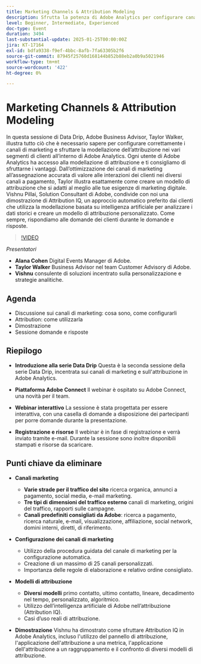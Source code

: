 ```yaml
---
title: Marketing Channels & Attribution Modeling
description: Sfrutta la potenza di Adobe Analytics per configurare canali di marketing e sfruttare la modellazione di attribuzione con la consulenza di esperti
level: Beginner, Intermediate, Experienced
doc-type: Event
duration: 3494
last-substantial-update: 2025-01-25T00:00:00Z
jira: KT-17164
exl-id: bdfa9338-f9ef-4bbc-8afb-7fa63305b2f6
source-git-commit: 87945f25760d168144b852b88eb2a0b9a5021946
workflow-type: tm+mt
source-wordcount: '422'
ht-degree: 0%

---
```


# Marketing Channels &amp; Attribution Modeling

In questa sessione di Data Drip, Adobe Business Advisor, Taylor Walker, illustra tutto ciò che è necessario sapere per configurare correttamente i canali di marketing e sfruttare la modellazione dell’attribuzione nei vari segmenti di clienti all’interno di Adobe Analytics. Ogni utente di Adobe Analytics ha accesso alla modellazione di attribuzione e ti consigliamo di sfruttarne i vantaggi. Dall’ottimizzazione dei canali di marketing all’assegnazione accurata di valore alle interazioni dei clienti nei diversi canali a pagamento, Taylor illustra esattamente come creare un modello di attribuzione che si adatti al meglio alle tue esigenze di marketing digitale. Vishnu Pillai, Solution Consultant di Adobe, condivide con noi una dimostrazione di Attribution IQ, un approccio automatico preferito dai clienti che utilizza la modellazione basata su intelligenza artificiale per analizzare i dati storici e creare un modello di attribuzione personalizzato. Come sempre, rispondiamo alle domande dei clienti durante le domande e risposte.

>[!VIDEO](https://video.tv.adobe.com/v/3443020/?learn=on&enablevpops)

*Presentatori*

* **Alana Cohen** Digital Events Manager di Adobe.
* **Taylor Walker** Business Advisor nel team Customer Advisory di Adobe.
* **Vishnu** consulente di soluzioni incentrato sulla personalizzazione e strategie analitiche.

## Agenda

* Discussione sui canali di marketing: cosa sono, come configurarli
* Attribution: come utilizzarla
* Dimostrazione
* Sessione domande e risposte

## Riepilogo

* **Introduzione alla serie Data Drip** Questa è la seconda sessione della serie Data Drip, incentrata sui canali di marketing e sull&#39;attribuzione in Adobe Analytics.

* **Piattaforma Adobe Connect** Il webinar è ospitato su Adobe Connect, una novità per il team.

* **Webinar interattivo** La sessione è stata progettata per essere interattiva, con una casella di domande a disposizione dei partecipanti per porre domande durante la presentazione.

* **Registrazione e risorse** Il webinar è in fase di registrazione e verrà inviato tramite e-mail. Durante la sessione sono inoltre disponibili stampati e risorse da scaricare.

## Punti chiave da eliminare

* **Canali marketing**

   * **Varie strade per il traffico del sito** ricerca organica, annunci a pagamento, social media, e-mail marketing.
   * **Tre tipi di dimensioni del traffico esterno** canali di marketing, origini del traffico, rapporti sulle campagne.
   * **Canali predefiniti consigliati da Adobe**: ricerca a pagamento, ricerca naturale, e-mail, visualizzazione, affiliazione, social network, domini interni, diretti, di riferimento.

* **Configurazione dei canali di marketing**

   * Utilizzo della procedura guidata del canale di marketing per la configurazione automatica.
   * Creazione di un massimo di 25 canali personalizzati.
   * Importanza delle regole di elaborazione e relativo ordine consigliato.

* **Modelli di attribuzione**

   * **Diversi modelli** primo contatto, ultimo contatto, lineare, decadimento nel tempo, personalizzato, algoritmico.
   * Utilizzo dell’intelligenza artificiale di Adobe nell’attribuzione (Attribution IQ).
   * Casi d’uso reali di attribuzione.

* **Dimostrazione** Vishnu ha dimostrato come sfruttare Attribution IQ in Adobe Analytics, incluso l&#39;utilizzo del pannello di attribuzione, l&#39;applicazione dell&#39;attribuzione a una metrica, l&#39;applicazione dell&#39;attribuzione a un raggruppamento e il confronto di diversi modelli di attribuzione.
